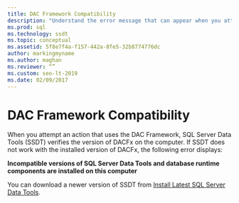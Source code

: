 ```yaml
---
title: DAC Framework Compatibility
description: "Understand the error message that can appear when you attempt actions in SQL Server Data Tools (SSDT) that use incompatible versions of the DAC Framework."
ms.prod: sql
ms.technology: ssdt
ms.topic: conceptual
ms.assetid: 5f8e7f4a-f157-442a-8fe5-32b8774776dc
author: markingmyname
ms.author: maghan
ms.reviewer: “”
ms.custom: seo-lt-2019
ms.date: 02/09/2017
---
```


# DAC Framework Compatibility

When you attempt an action that uses the DAC Framework, SQL Server Data Tools (SSDT) verifies the version of DACFx on the computer. If SSDT does not work with the installed version of DACFx, the following error displays:

**Incompatible versions of SQL Server Data Tools and database runtime components are installed on this computer**

You can download a newer version of SSDT from [Install Latest SQL Server Data Tools](https://docs.microsoft.com/sql/ssdt/download-sql-server-data-tools-ssdt).
